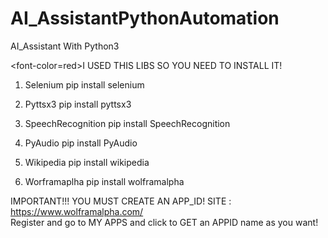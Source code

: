 # AI_AssistantPythonAutomation
AI_Assistant With Python3


<font-color=red>I USED THIS LIBS SO YOU NEED TO INSTALL IT!</font>
1. Selenium
pip install selenium

2. Pyttsx3
pip install pyttsx3

3. SpeechRecognition
pip install SpeechRecognition

4. PyAudio
pip install PyAudio

5. Wikipedia
pip install wikipedia

6. Worframaplha
pip install wolframalpha

IMPORTANT!!! YOU MUST CREATE AN APP_ID! 
SITE : https://www.wolframalpha.com/ <br>
Register and go to MY APPS  and click to GET an APPID name as you want!
